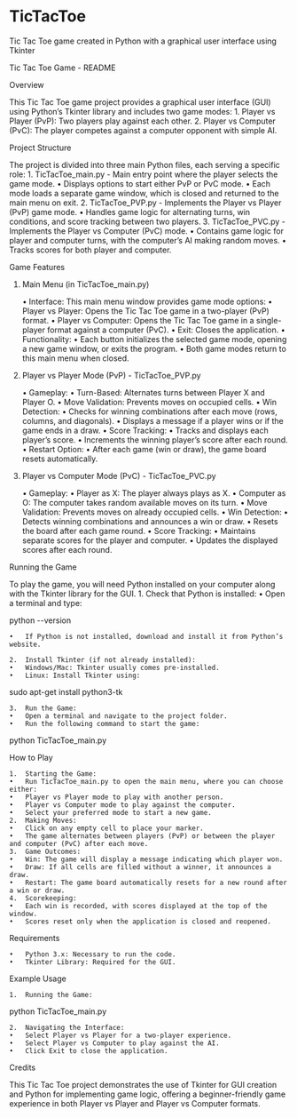 # TicTacToe
Tic Tac Toe game created in Python with a graphical user interface using Tkinter

Tic Tac Toe Game - README

Overview

This Tic Tac Toe game project provides a graphical user interface (GUI) using Python’s Tkinter library and includes two game modes:
	1.	Player vs Player (PvP): Two players play against each other.
	2.	Player vs Computer (PvC): The player competes against a computer opponent with simple AI.

Project Structure

The project is divided into three main Python files, each serving a specific role:
	1.	TicTacToe_main.py - Main entry point where the player selects the game mode.
	•	Displays options to start either PvP or PvC mode.
	•	Each mode loads a separate game window, which is closed and returned to the main menu on exit.
	2.	TicTacToe_PVP.py - Implements the Player vs Player (PvP) game mode.
	•	Handles game logic for alternating turns, win conditions, and score tracking between two players.
	3.	TicTacToe_PVC.py - Implements the Player vs Computer (PvC) mode.
	•	Contains game logic for player and computer turns, with the computer’s AI making random moves.
	•	Tracks scores for both player and computer.

Game Features

1. Main Menu (in TicTacToe_main.py)

	•	Interface: This main menu window provides game mode options:
	•	Player vs Player: Opens the Tic Tac Toe game in a two-player (PvP) format.
	•	Player vs Computer: Opens the Tic Tac Toe game in a single-player format against a computer (PvC).
	•	Exit: Closes the application.
	•	Functionality:
	•	Each button initializes the selected game mode, opening a new game window, or exits the program.
	•	Both game modes return to this main menu when closed.

2. Player vs Player Mode (PvP) - TicTacToe_PVP.py

	•	Gameplay:
	•	Turn-Based: Alternates turns between Player X and Player O.
	•	Move Validation: Prevents moves on occupied cells.
	•	Win Detection:
	•	Checks for winning combinations after each move (rows, columns, and diagonals).
	•	Displays a message if a player wins or if the game ends in a draw.
	•	Score Tracking:
	•	Tracks and displays each player’s score.
	•	Increments the winning player’s score after each round.
	•	Restart Option:
	•	After each game (win or draw), the game board resets automatically.

3. Player vs Computer Mode (PvC) - TicTacToe_PVC.py

	•	Gameplay:
	•	Player as X: The player always plays as X.
	•	Computer as O: The computer takes random available moves on its turn.
	•	Move Validation: Prevents moves on already occupied cells.
	•	Win Detection:
	•	Detects winning combinations and announces a win or draw.
	•	Resets the board after each game round.
	•	Score Tracking:
	•	Maintains separate scores for the player and computer.
	•	Updates the displayed scores after each round.

Running the Game

To play the game, you will need Python installed on your computer along with the Tkinter library for the GUI.
	1.	Check that Python is installed:
	•	Open a terminal and type:

python --version


	•	If Python is not installed, download and install it from Python’s website.

	2.	Install Tkinter (if not already installed):
	•	Windows/Mac: Tkinter usually comes pre-installed.
	•	Linux: Install Tkinter using:

sudo apt-get install python3-tk


	3.	Run the Game:
	•	Open a terminal and navigate to the project folder.
	•	Run the following command to start the game:

python TicTacToe_main.py



How to Play

	1.	Starting the Game:
	•	Run TicTacToe_main.py to open the main menu, where you can choose either:
	•	Player vs Player mode to play with another person.
	•	Player vs Computer mode to play against the computer.
	•	Select your preferred mode to start a new game.
	2.	Making Moves:
	•	Click on any empty cell to place your marker.
	•	The game alternates between players (PvP) or between the player and computer (PvC) after each move.
	3.	Game Outcomes:
	•	Win: The game will display a message indicating which player won.
	•	Draw: If all cells are filled without a winner, it announces a draw.
	•	Restart: The game board automatically resets for a new round after a win or draw.
	4.	Scorekeeping:
	•	Each win is recorded, with scores displayed at the top of the window.
	•	Scores reset only when the application is closed and reopened.

Requirements

	•	Python 3.x: Necessary to run the code.
	•	Tkinter Library: Required for the GUI.

Example Usage

	1.	Running the Game:

python TicTacToe_main.py


	2.	Navigating the Interface:
	•	Select Player vs Player for a two-player experience.
	•	Select Player vs Computer to play against the AI.
	•	Click Exit to close the application.

Credits

This Tic Tac Toe project demonstrates the use of Tkinter for GUI creation and Python for implementing game logic, offering a beginner-friendly game experience in both Player vs Player and Player vs Computer formats.
